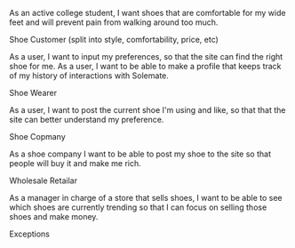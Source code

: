 As an active college student, I want shoes that are comfortable for my wide feet and will prevent pain from walking around too much.


Shoe Customer (split into style, comfortability, price, etc)

  As a user, I want to input my preferences, so that the site can find the right shoe for me.
  As a user, I want to be able to make a profile that keeps track of my history of interactions with Solemate.

Shoe Wearer 

  As a user, I want to post the current shoe I'm using and like, so that that the site can better understand my preference.

Shoe Copmany

  As a shoe company I want to be able to post my shoe to the site so that people will buy it and make me rich.

Wholesale Retailar

  As a manager in charge of a store that sells shoes, I want to be able to see which shoes are currently trending so that I can focus on selling those shoes and make money.




Exceptions
